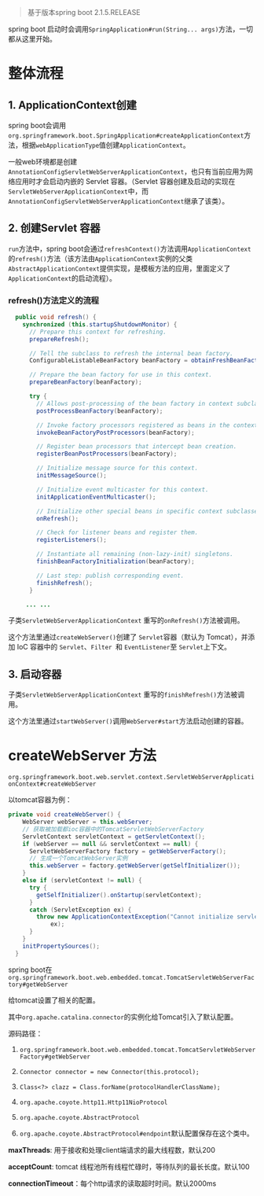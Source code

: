 > 基于版本spring boot 2.1.5.RELEASE

spring boot 启动时会调用`SpringApplication#run(String... args)`方法，一切都从这里开始。

# 整体流程

## 1. ApplicationContext创建

spring boot会调用`org.springframework.boot.SpringApplication#createApplicationContext`方法，根据`webApplicationType`值创建`ApplicationContext`。

一般web环境都是创建`AnnotationConfigServletWebServerApplicationContext`，也只有当前应用为网络应用时才会启动内嵌的 Servlet 容器。（Servlet 容器创建及启动的实现在`ServletWebServerApplicationContext`中，而`AnnotationConfigServletWebServerApplicationContext`继承了该类）。

## 2. 创建Servlet 容器

`run`方法中，spring boot会通过`refreshContext()`方法调用`ApplicationContext`的`refresh()`方法（该方法由`ApplicationContext`实例的父类`AbstractApplicationContext`提供实现，是模板方法的应用，里面定义了`ApplicationContext`的启动流程）。

### refresh()方法定义的流程

```java
  public void refresh() {
    synchronized (this.startupShutdownMonitor) {
      // Prepare this context for refreshing.
      prepareRefresh();

      // Tell the subclass to refresh the internal bean factory.
      ConfigurableListableBeanFactory beanFactory = obtainFreshBeanFactory();

      // Prepare the bean factory for use in this context.
      prepareBeanFactory(beanFactory);

      try {
        // Allows post-processing of the bean factory in context subclasses.
        postProcessBeanFactory(beanFactory);

        // Invoke factory processors registered as beans in the context.
        invokeBeanFactoryPostProcessors(beanFactory);

        // Register bean processors that intercept bean creation.
        registerBeanPostProcessors(beanFactory);

        // Initialize message source for this context.
        initMessageSource();

        // Initialize event multicaster for this context.
        initApplicationEventMulticaster();

        // Initialize other special beans in specific context subclasses.
        onRefresh();

        // Check for listener beans and register them.
        registerListeners();

        // Instantiate all remaining (non-lazy-init) singletons.
        finishBeanFactoryInitialization(beanFactory);

        // Last step: publish corresponding event.
        finishRefresh();
      }

     ... ... 
```



子类`ServletWebServerApplicationContext` 重写的`onRefresh()`方法被调用。

这个方法里通过`createWebServer()`创建了 `Servlet`容器（默认为 Tomcat），并添加 IoC 容器中的 `Servlet`、`Filter `和 `EventListener`至 `Servlet`上下文。

## 3. 启动容器

子类`ServletWebServerApplicationContext` 重写的`finishRefresh()`方法被调用。

这个方法里通过`startWebServer()`调用`WebServer#start`方法启动创建的容器。



# createWebServer 方法

`org.springframework.boot.web.servlet.context.ServletWebServerApplicationContext#createWebServer`

以tomcat容器为例：

```java
private void createWebServer() {
    WebServer webServer = this.webServer;
    // 获取被加载都ioc容器中的TomcatServletWebServerFactory
    ServletContext servletContext = getServletContext();
    if (webServer == null && servletContext == null) {
      ServletWebServerFactory factory = getWebServerFactory();
      // 生成一个TomcatWebServer实例
      this.webServer = factory.getWebServer(getSelfInitializer());
    }
    else if (servletContext != null) {
      try {
        getSelfInitializer().onStartup(servletContext);
      }
      catch (ServletException ex) {
        throw new ApplicationContextException("Cannot initialize servlet context",
            ex);
      }
    }
    initPropertySources();
  }
```



spring boot在`org.springframework.boot.web.embedded.tomcat.TomcatServletWebServerFactory#getWebServer` 

给tomcat设置了相关的配置。

其中`org.apache.catalina.connector`的实例化给Tomcat引入了默认配置。

源码路径：

1. `org.springframework.boot.web.embedded.tomcat.TomcatServletWebServerFactory#getWebServer`

2. `Connector connector = new Connector(this.protocol);`

3. `Class<?> clazz = Class.forName(protocolHandlerClassName);`

4. `org.apache.coyote.http11.Http11NioProtocol`

5. `org.apache.coyote.AbstractProtocol`

6. `org.apache.coyote.AbstractProtocol#endpoint`默认配置保存在这个类中。



**maxThreads**: 用于接收和处理client端请求的最大线程数，默认200

**acceptCount**: tomcat 线程池所有线程忙碌时，等待队列的最长长度。默认100

**connectionTimeout**：每个http请求的读取超时时间。默认2000ms